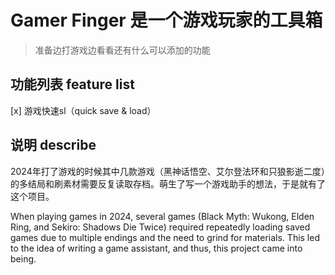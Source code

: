 # Gamer Finger 是一个游戏玩家的工具箱 

> 准备边打游戏边看看还有什么可以添加的功能

## 功能列表 feature list

[x] 游戏快速sl（quick save & load）


## 说明 describe

2024年打了游戏的时候其中几款游戏（黑神话悟空、艾尔登法环和只狼影逝二度）的多结局和刷素材需要反复读取存档。萌生了写一个游戏助手的想法，于是就有了这个项目。

When playing games in 2024, several games (Black Myth: Wukong, Elden Ring, and Sekiro: Shadows Die Twice) required repeatedly loading saved games due to multiple endings and the need to grind for materials. This led to the idea of writing a game assistant, and thus, this project came into being.


